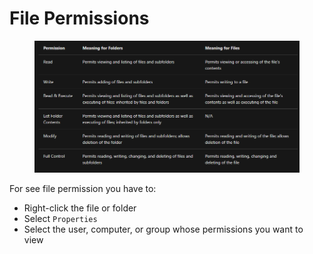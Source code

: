 # File Permissions

<figure><img src="../../.gitbook/assets/ntfs-permissions1.png" alt=""><figcaption></figcaption></figure>

For see file permission you have to:

* Right-click the file or folder
* Select `Properties`
* Select the user, computer, or group whose permissions you want to view
